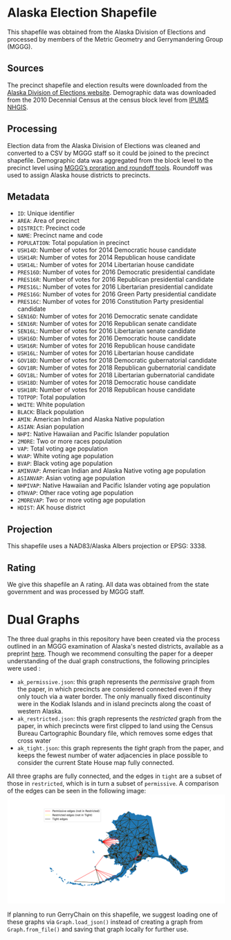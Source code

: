 # Alaska Election Shapefile
This shapefile was obtained from the Alaska Division of Elections and processed by members of the Metric Geometry and Gerrymandering Group (MGGG). 

## Sources
The precinct shapefile and election results were downloaded from the [Alaska Division of Elections website](http://www.elections.alaska.gov/Core/electionresources.php). Demographic data was downloaded from the 2010 Decennial Census at the census block level from [IPUMS NHGIS](https://www.nhgis.org).

## Processing
Election data from the Alaska Division of Elections was cleaned and converted to a CSV by MGGG staff so it could be joined to the precinct shapefile. Demographic data was aggregated from the block level to the precinct level using [MGGG’s proration and roundoff tools](https://github.com/gerrymandr/Preprocessing). Roundoff was used to assign Alaska house districts to precincts.

## Metadata
* `ID`: Unique identifier
* `AREA`: Area of precinct
* `DISTRICT`: Precinct code
* `NAME`: Precinct name and code
* `POPULATION`: Total population in precinct
* `USH14D`: Number of votes for 2014 Democratic house candidate
* `USH14R`: Number of votes for 2014 Republican house candidate
* `USH14L`: Number of votes for 2014 Libertarian house candidate
* `PRES16D`: Number of votes for 2016 Democratic presidential candidate
* `PRES16R`: Number of votes for 2016 Republican presidential candidate
* `PRES16L`: Number of votes for 2016 Libertarian presidential candidate
* `PRES16G`: Number of votes for 2016 Green Party presidential candidate
* `PRES16C`: Number of votes for 2016 Constitution Party presidential candidate
* `SEN16D`: Number of votes for 2016 Democratic senate candidate
* `SEN16R`: Number of votes for 2016 Republican senate candidate
* `SEN16L`: Number of votes for 2016 Libertarian senate candidate
* `USH16D`: Number of votes for 2016 Democratic house candidate
* `USH16R`: Number of votes for 2016 Republican house candidate
* `USH16L`: Number of votes for 2016 Libertarian house candidate
* `GOV18D`: Number of votes for 2018 Democratic gubernatorial candidate
* `GOV18R`: Number of votes for 2018 Republican gubernatorial candidate
* `GOV18L`: Number of votes for 2018 Libertarian gubernatorial candidate
* `USH18D`: Number of votes for 2018 Democratic house candidate
* `USH18R`: Number of votes for 2018 Republican house candidate
* `TOTPOP`: Total population
* `WHITE`: White population
* `BLACK`: Black population
* `AMIN`: American Indian and Alaska Native population
* `ASIAN`: Asian population
* `NHPI`: Native Hawaiian and Pacific Islander population
* `2MORE`: Two or more races population
* `VAP`: Total voting age population
* `WVAP`: White voting age population
* `BVAP`: Black voting age population
* `AMINVAP`: American Indian and Alaska Native voting age population
* `ASIANVAP`: Asian voting age population
* `NHPIVAP`: Native Hawaiian and Pacific Islander voting age population
* `OTHVAP`: Other race voting age population
* `2MOREVAP`: Two or more voting age population
* `HDIST`: AK house district

## Projection
This shapefile uses a NAD83/Alaska Albers projection or EPSG: 3338.

## Rating
We give this shapefile an A rating. All data was obtained from the state government and was processed by MGGG staff.

# Dual Graphs
The three dual graphs in this repository have been created via the process outlined in an MGGG examination of Alaska's nested districts, available as a preprint [here](https://mggg.org/uploads/Alaska.pdf). Though we recommend consulting the paper for a deeper understanding of the dual graph constructions, the following principles were used :
- `ak_permissive.json`: this graph represents the _permissive_ graph from the paper, in which precincts are considered connected even if they only touch via a water border. The only manually fixed discontinuity were in the Kodiak Islands and in island precincts along the coast of western Alaska.
- `ak_restricted.json`: this graph represents the _restricted_ graph from the paper, in which precincts were first clipped to land using the Census Bureau Cartographic Boundary file, which removes some edges that cross water
- `ak_tight.json`: this graph represents the _tight_ graph from the paper, and keeps the fewest number of water adjacencies in place possible to consider the current State House map fully connected.

All three graphs are fully connected, and the edges in `tight` are a subset of those in `restricted`, which is in turn a subset of `permissive`. A comparison of the edges can be seen in the following image:
![Differences in edges between different AK dual graphs.](ak_edges.png)

If planning to run GerryChain on this shapefile, we suggest loading one of these graphs via `Graph.load_json()` instead of creating a graph from `Graph.from_file()` and saving that graph locally for further use.
